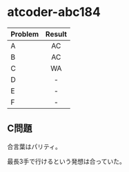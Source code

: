 # atcoder-abc184

| Problem | Result |
| :--- | :---: |
| A | AC |
| B | AC |
| C | WA |
| D | - |
| E | - |
| F | - |


## C問題
合言葉はパリティ。

最長3手で行けるという発想は合っていた。
